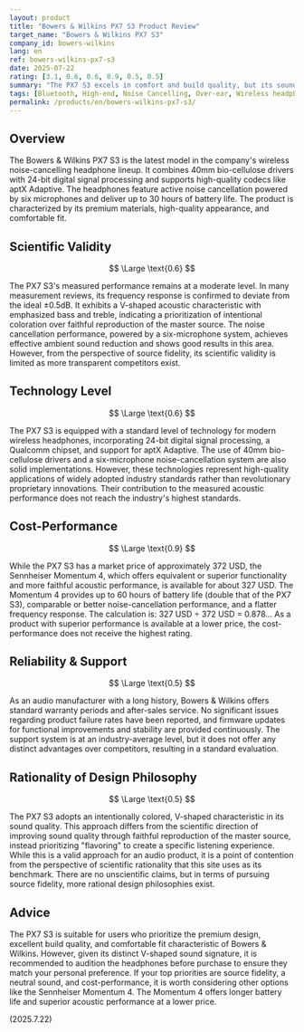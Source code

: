 ```yaml
---
layout: product
title: "Bowers & Wilkins PX7 S3 Product Review"
target_name: "Bowers & Wilkins PX7 S3"
company_id: bowers-wilkins
lang: en
ref: bowers-wilkins-px7-s3
date: 2025-07-22
rating: [3.1, 0.6, 0.6, 0.9, 0.5, 0.5]
summary: "The PX7 S3 excels in comfort and build quality, but its sound is intentionally colored rather than faithful, and more affordable, higher-fidelity competitors exist."
tags: [Bluetooth, High-end, Noise Cancelling, Over-ear, Wireless headphones]
permalink: /products/en/bowers-wilkins-px7-s3/
---
```

## Overview

The Bowers & Wilkins PX7 S3 is the latest model in the company's wireless noise-cancelling headphone lineup. It combines 40mm bio-cellulose drivers with 24-bit digital signal processing and supports high-quality codecs like aptX Adaptive. The headphones feature active noise cancellation powered by six microphones and deliver up to 30 hours of battery life. The product is characterized by its premium materials, high-quality appearance, and comfortable fit.

## Scientific Validity

$$ \Large \text{0.6} $$

The PX7 S3's measured performance remains at a moderate level. In many measurement reviews, its frequency response is confirmed to deviate from the ideal ±0.5dB. It exhibits a V-shaped acoustic characteristic with emphasized bass and treble, indicating a prioritization of intentional coloration over faithful reproduction of the master source. The noise cancellation performance, powered by a six-microphone system, achieves effective ambient sound reduction and shows good results in this area. However, from the perspective of source fidelity, its scientific validity is limited as more transparent competitors exist.

## Technology Level

$$ \Large \text{0.6} $$

The PX7 S3 is equipped with a standard level of technology for modern wireless headphones, incorporating 24-bit digital signal processing, a Qualcomm chipset, and support for aptX Adaptive. The use of 40mm bio-cellulose drivers and a six-microphone noise-cancellation system are also solid implementations. However, these technologies represent high-quality applications of widely adopted industry standards rather than revolutionary proprietary innovations. Their contribution to the measured acoustic performance does not reach the industry's highest standards.

## Cost-Performance

$$ \Large \text{0.9} $$

While the PX7 S3 has a market price of approximately 372 USD, the Sennheiser Momentum 4, which offers equivalent or superior functionality and more faithful acoustic performance, is available for about 327 USD. The Momentum 4 provides up to 60 hours of battery life (double that of the PX7 S3), comparable or better noise-cancellation performance, and a flatter frequency response. The calculation is: 327 USD ÷ 372 USD = 0.878... As a product with superior performance is available at a lower price, the cost-performance does not receive the highest rating.

## Reliability & Support

$$ \Large \text{0.5} $$

As an audio manufacturer with a long history, Bowers & Wilkins offers standard warranty periods and after-sales service. No significant issues regarding product failure rates have been reported, and firmware updates for functional improvements and stability are provided continuously. The support system is at an industry-average level, but it does not offer any distinct advantages over competitors, resulting in a standard evaluation.

## Rationality of Design Philosophy

$$ \Large \text{0.5} $$

The PX7 S3 adopts an intentionally colored, V-shaped characteristic in its sound quality. This approach differs from the scientific direction of improving sound quality through faithful reproduction of the master source, instead prioritizing "flavoring" to create a specific listening experience. While this is a valid approach for an audio product, it is a point of contention from the perspective of scientific rationality that this site uses as its benchmark. There are no unscientific claims, but in terms of pursuing source fidelity, more rational design philosophies exist.

## Advice

The PX7 S3 is suitable for users who prioritize the premium design, excellent build quality, and comfortable fit characteristic of Bowers & Wilkins. However, given its distinct V-shaped sound signature, it is recommended to audition the headphones before purchase to ensure they match your personal preference. If your top priorities are source fidelity, a neutral sound, and cost-performance, it is worth considering other options like the Sennheiser Momentum 4. The Momentum 4 offers longer battery life and superior acoustic performance at a lower price.

(2025.7.22)
